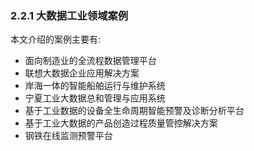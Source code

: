 ### 2.2.1 大数据工业领域案例

本文介绍的案例主要有:

* 面向制造业的全流程数据管理平台
* 联想大数据企业应用解决方案
* 岸海一体的智能船舶运行与维护系统
* 宁夏工业大数据总和管理与应用系统
* 基于工业数据的设备全生命周期智能预警及诊断分析平台
* 基于工业大数据的产品创造过程质量管控解决方案
* 钢铁在线监测预警平台





